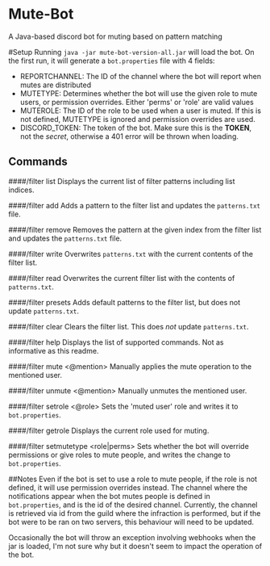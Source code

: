 # Mute-Bot
A Java-based discord bot for muting based on pattern matching

#Setup
Running `java -jar mute-bot-version-all.jar` will load the bot.
On the first run, it will generate a `bot.properties` file with 4 fields:
 - REPORTCHANNEL: The ID of the channel where the bot will report when mutes are distributed
 - MUTETYPE: Determines whether the bot will use the given role to mute users, or permission overrides. Either 'perms' or 'role' are valid values
 - MUTEROLE: The ID of the role to be used when a user is muted. If this is not defined, MUTETYPE is ignored and permission overrides are used.
 - DISCORD_TOKEN: The token of the bot. Make sure this is the **TOKEN**, not the *secret*, otherwise a 401 error will be thrown when loading.

## Commands

####/filter list
Displays the current list of filter patterns including list indices.

####/filter add <pattern>
Adds a pattern to the filter list and updates the `patterns.txt` file.

####/filter remove <index>
Removes the pattern at the given index from the filter list and updates the `patterns.txt` file.

####/filter write
Overwrites `patterns.txt` with the current contents of the filter list.

####/filter read
Overwrites the current filter list with the contents of `patterns.txt`.

####/filter presets
Adds default patterns to the filter list, but does not update `patterns.txt`.

####/filter clear
Clears the filter list. This does *not* update `patterns.txt`.

####/filter help
Displays the list of supported commands. Not as informative as this readme.

####/filter mute <@mention>
Manually applies the mute operation to the mentioned user.

####/filter unmute <@mention>
Manually unmutes the mentioned user.

####/filter setrole <@role>
Sets the 'muted user' role and writes it to `bot.properties`.

####/filter getrole
Displays the current role used for muting.

####/filter setmutetype <role|perms>
Sets whether the bot will override permissions or give roles to mute people, and writes the change to `bot.properties`.


##Notes
Even if the bot is set to use a role to mute people, if the role is not defined, it will use permission overrides instead.
The channel where the notifications appear when the bot mutes people is defined in `bot.properties`, and is the id of the desired channel.
Currently, the channel is retrieved via id from the guild where the infraction is performed, but if the bot were to be ran on two servers, this behaviour will need to be updated.

Occasionally the bot will throw an exception involving webhooks when the jar is loaded, I'm not sure why but it doesn't seem to impact the operation of the bot.